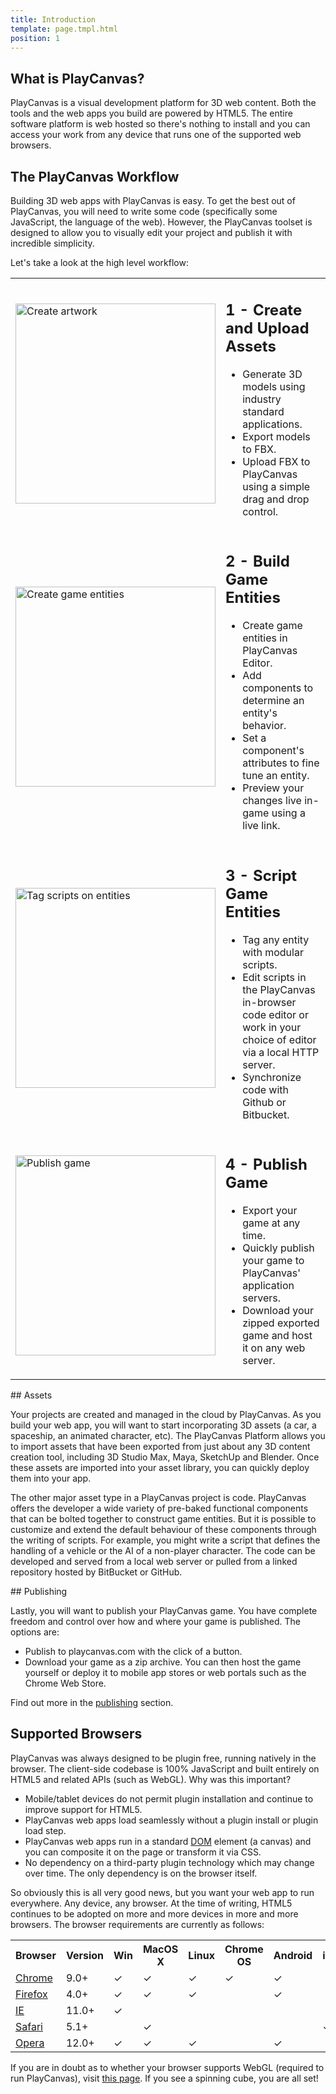 ```yaml
---
title: Introduction
template: page.tmpl.html
position: 1
---
```


## What is PlayCanvas?

PlayCanvas is a visual development platform for 3D web content. Both the tools and the web apps you build are powered by HTML5. The entire software platform is web hosted so there's nothing to install and you can access your work from any device that runs one of the supported web browsers.

## The PlayCanvas Workflow

Building 3D web apps with PlayCanvas is easy. To get the best out of PlayCanvas, you will need to write some code (specifically some JavaScript, the language of the web). However, the PlayCanvas toolset is designed to allow you to visually edit your project and publish it with incredible simplicity.

Let's take a look at the high level workflow:

<table class="table">
    <tr>
        <td>
            <img alt="Create artwork" width="320" src="/images/platform/workflow/workflow_art.jpg"></img>
        </td>
        <td>
            <h2>1 - Create and Upload Assets</h2>
            <ul>
                <li>Generate 3D models using industry standard applications.</li>
                <li>Export models to FBX.</li>
                <li>Upload FBX to PlayCanvas using a simple drag and drop control.</li>
            </ul>
        </td>
    </tr>
    <tr>
        <td>
            <img alt="Create game entities" width="320" src="/images/platform/workflow/workflow_design.jpg"></img>
        </td>
        <td>
            <h2>2 - Build Game Entities</h2>
            <ul>
                <li>Create game entities in PlayCanvas Editor.</li>
                <li>Add components to determine an entity's behavior.</li>
                <li>Set a component's attributes to fine tune an entity.</li>
                <li>Preview your changes live in-game using a live link.</li>
            </ul>
        </td>
    </tr>
    <tr>
        <td>
            <img alt="Tag scripts on entities" width="320" src="/images/platform/workflow/workflow_scripting.jpg"></img>
        </td>
        <td>
            <h2>3 - Script Game Entities</h2>
            <ul>
                <li>Tag any entity with modular scripts.</li>
                <li>Edit scripts in the PlayCanvas in-browser code editor or work in your choice of editor via a local HTTP server.</li>
                <li>Synchronize code with Github or Bitbucket.</li>
            </ul>
        </td>
    </tr>
    <tr>
        <td>
            <img alt="Publish game" width="320" src="/images/platform/workflow/workflow_publish.jpg"></img>
        </td>
        <td>
            <h2>4 - Publish Game</h2>
            <ul>
                <li>Export your game at any time.</li>
                <li>Quickly publish your game to PlayCanvas' application servers.</li>
                <li>Download your zipped exported game and host it on any web server.</li>
            </ul>
        </td>
    </tr>
</table>

## Assets

Your projects are created and managed in the cloud by PlayCanvas. As you build your web app, you will want to start incorporating 3D assets (a car, a spaceship, an animated character, etc). The PlayCanvas Platform allows you to import assets that have been exported from just about any 3D content creation tool, including 3D Studio Max, Maya, SketchUp and Blender. Once these assets are imported into your asset library, you can quickly deploy them into your app.

The other major asset type in a PlayCanvas project is code. PlayCanvas offers the developer a wide variety of pre-baked functional components that can be bolted together to construct game entities. But it is possible to customize and extend the default behaviour of these components through the writing of scripts. For example, you might write a script that defines the handling of a vehicle or the AI of a non-player character. The code can be developed and served from a local web server or pulled from a linked repository hosted by BitBucket or GitHub.

## Publishing

Lastly, you will want to publish your PlayCanvas game. You have complete freedom and control over how and where your game is published. The options are:

* Publish to playcanvas.com with the click of a button.
* Download your game as a zip archive. You can then host the game yourself or deploy it to mobile app stores or web portals such as the Chrome Web Store.

Find out more in the [publishing][1] section.

## Supported Browsers

PlayCanvas was always designed to be plugin free, running natively in the browser. The client-side codebase is 100% JavaScript and built entirely on HTML5 and related APIs (such as WebGL). Why was this important?

* Mobile/tablet devices do not permit plugin installation and continue to improve support for HTML5.
* PlayCanvas web apps load seamlessly without a plugin install or plugin load step.
* PlayCanvas web apps run in a standard [DOM][2] element (a canvas) and you can composite it on the page or transform it via CSS.
* No dependency on a third-party plugin technology which may change over time. The only dependency is on the browser itself.

So obviously this is all very good news, but you want your web app to run everywhere. Any device, any browser. At the time of writing, HTML5 continues to be adopted on more and more devices in more and more browsers. The browser requirements are currently as follows:

<table class="table table-striped table-bordered">
    <tr><th>Browser</th><th>Version</th><th>Win</th><th>MacOS X</th><th>Linux</th><th>Chrome OS</th><th>Android</th><th>iOS</th></tr>
    <tr><td><a href="http://www.google.com/chrome/">Chrome</a></td><td>9.0+</td>
        <td>&#x2713;</td><td>&#x2713;</td><td>&#x2713;</td><td>&#x2713;</td><td>&#x2713;</td><td></td>
    </tr>
    <tr><td><a href="http://www.mozilla.org/firefox/">Firefox</a></td><td>4.0+</td>
        <td>&#x2713;</td><td>&#x2713;</td><td>&#x2713;</td><td></td><td>&#x2713;</td><td></td>
    </tr>
    <tr><td><a href="http://windows.microsoft.com/en-us/internet-explorer/download-ie">IE</a></td><td>11.0+</td>
        <td>&#x2713;</td><td></td><td></td><td></td><td></td><td></td>
    </tr>
    <tr><td><a href="http://www.apple.com/safari/">Safari</a></td><td>5.1+</td>
        <td></td><td>&#x2713;</td><td></td><td></td><td></td><td>&#x2713;</td>
    </tr>
    <tr><td><a href="http://www.opera.com/">Opera</a></td><td>12.0+</td>
        <td>&#x2713;</td><td>&#x2713;</td><td>&#x2713;</td><td></td><td>&#x2713;</td><td></td>
    </tr>
</table>

If you are in doubt as to whether your browser supports WebGL (required to run PlayCanvas), visit [this page][3]. If you see a spinning cube, you are all set!

[1]: /user-manual/publishing
[2]: /user-manual/glossary/#dom
[3]: http://get.webgl.org/
